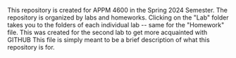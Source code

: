 This repository is created for APPM 4600 in the Spring 2024 Semester.
The repository is organized by labs and homeworks.  Clicking  on the "Lab" folder takes you to the folders of each individual lab -- same for the "Homework" file. 
This was created for the second lab to get more acquainted with GITHUB
This file is simply meant to be a brief description of what this repository is for.